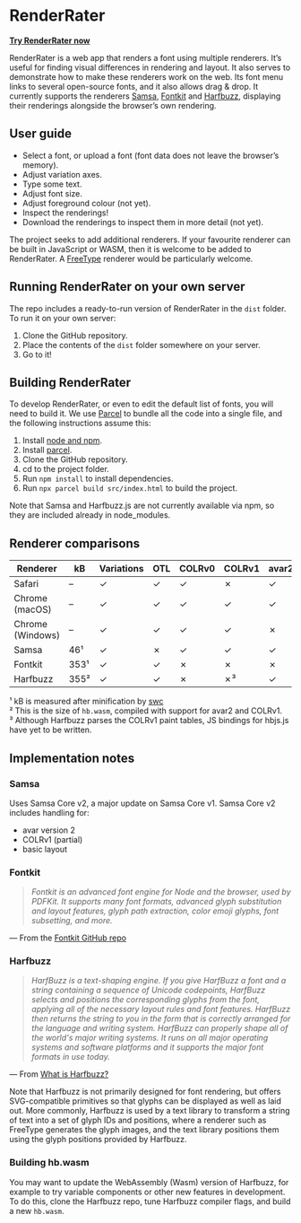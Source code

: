 # RenderRater

[**Try RenderRater now**](https://lorp.github.io/renderrater/dist/)

RenderRater is a web app that renders a font using multiple renderers. It’s useful for finding visual differences in rendering and layout. It also serves to demonstrate how to make these renderers work on the web. Its font menu links to several open-source fonts, and it also allows drag & drop. It currently supports the renderers [Samsa](https://github.com/Lorp/samsa), [Fontkit](https://github.com/foliojs/fontkit) and [Harfbuzz](https://github.com/harfbuzz/harfbuzz), displaying their renderings alongside the browser’s own rendering.

## User guide

* Select a font, or upload a font (font data does not leave the browser’s memory).
* Adjust variation axes.
* Type some text.
* Adjust font size.
* Adjust foreground colour (not yet).
* Inspect the renderings!
* Download the renderings to inspect them in more detail (not yet).

The project seeks to add additional renderers. If your favourite renderer can be built in JavaScript or WASM, then it is welcome to be added to RenderRater. A [FreeType](https://freetype.org) renderer would be particularly welcome.

## Running RenderRater on your own server

The repo includes a ready-to-run version of RenderRater in the `dist` folder. To run it on your own server:

1. Clone the GitHub repository.
2. Place the contents of the `dist` folder somewhere on your server.
3. Go to it!

## Building RenderRater

To develop RenderRater, or even to edit the default list of fonts, you will need to build it. We use [Parcel](https://parceljs.org) to bundle all the code into a single file, and the following instructions assume this:

1. Install [node and npm](https://nodejs.org/en/download).
2. Install [parcel](https://parceljs.org).
3. Clone the GitHub repository.
4. cd to the project folder.
5. Run `npm install` to install dependencies.
6. Run `npx parcel build src/index.html` to build the project.

Note that Samsa and Harfbuzz.js are not currently available via npm, so they are included already in node_modules.

## Renderer comparisons

| Renderer         | kB   | Variations | OTL | COLRv0 | COLRv1 | avar2 |
|---               |---   |----        |---  |---     |---    |--- |
| Safari           | –    | ✓          | ✓   | ✓      | ✗     | ✓  |
| Chrome (macOS)   | –    | ✓          | ✓   | ✓      | ✓     | ✓  |
| Chrome (Windows) | –    | ✓          | ✓   | ✓      | ✓     | ✗  |
| Samsa            | 46¹  | ✓          | ✗   | ✓      | ✓     | ✓  |
| Fontkit          | 353¹ | ✓          | ✓   | ✗      | ✗     | ✗  |
| Harfbuzz         | 355² | ✓          | ✓   | ✗      | ✗³    | ✓  |


¹ kB is measured after minification by [swc](https://swc.rs)  
² This is the size of `hb.wasm`, compiled with support for avar2 and COLRv1.  
³ Although Harfbuzz parses the COLRv1 paint tables, JS bindings for hbjs.js have yet to be written.


## Implementation notes

### Samsa

Uses Samsa Core v2, a major update on Samsa Core v1. Samsa Core v2 includes handling for:

* avar version 2
* COLRv1 (partial)
* basic layout

### Fontkit

> *Fontkit is an advanced font engine for Node and the browser, used by PDFKit. It supports many font formats, advanced glyph substitution and layout features, glyph path extraction, color emoji glyphs, font subsetting, and more.*

— From the [Fontkit GitHub repo](https://github.com/foliojs/fontkit)


### Harfbuzz 

> *HarfBuzz is a text-shaping engine. If you give HarfBuzz a font and a string containing a sequence of Unicode codepoints, HarfBuzz selects and positions the corresponding glyphs from the font, applying all of the necessary layout rules and font features. HarfBuzz then returns the string to you in the form that is correctly arranged for the language and writing system. HarfBuzz can properly shape all of the world's major writing systems. It runs on all major operating systems and software platforms and it supports the major font formats in use today.*

— From [What is Harfbuzz?](https://harfbuzz.github.io/what-is-harfbuzz.html)


Note that Harfbuzz is not primarily designed for font rendering, but offers SVG-compatible primitives so that glyphs can be displayed as well as laid out. More commonly, Harfbuzz is used by a text library to transform a string of text into a set of glyph IDs and positions, where a renderer such as FreeType generates the glyph images, and the text library positions them using the glyph positions provided by Harfbuzz.

### Building hb.wasm

You may want to update the WebAssembly (Wasm) version of Harfbuzz, for example to try variable components or other new features in development. To do this, clone the Harfbuzz repo, tune Harfbuzz compiler flags, and build a new `hb.wasm`.


